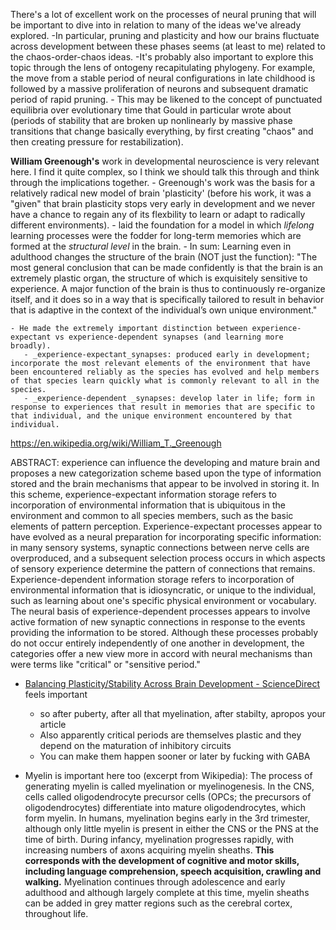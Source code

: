 There's a lot of excellent work on the processes of neural pruning that will be important to dive into in relation to many of the ideas we've already explored. 
    -In particular, pruning and plasticity and how our brains fluctuate across development between these phases seems (at least to me) related to the chaos-order-chaos ideas. 
    -It's probably also important to explore this topic through the lens of ontogeny recapitulating phylogeny. For example, the move from a stable period of neural configurations in late childhood is followed by a massive proliferation of neurons and subsequent dramatic period of rapid pruning. 
    - This may be likened to the concept of punctuated equilibria over evolutionary time that Gould in particular wrote about (periods of stability that are broken up nonlinearly by massive phase transitions that change basically everything, by first creating "chaos" and then creating pressure for restabilization). 

**William Greenough's** work in developmental neuroscience is very relevant here. I find it quite complex, so I think we should talk this through and think through the implications together. 
    - Greenough's work was the basis for a relatively radical new model of brain 'plasticity' (before his work, it was a "given" that brain plasticity stops very early in development and we never have a chance to regain any of its flexbility to learn or adapt to radically different environments). 
    - laid the foundation for a model in which _lifelong_ learning processes were the fodder for long-term memories which are formed at the _structural level_ in the brain. 
    - In sum: Learning even in adulthood changes the structure of the brain (NOT just the function): "The most general conclusion that can be made confidently is that the brain is an extremely plastic organ, the structure of which is exquisitely sensitive to experience. A major function of the brain is thus to continuously re-organize itself, and it does so in a way that is specifically tailored to result in behavior that is adaptive in the context of the individual’s own unique environment."

    - He made the extremely important distinction between experience-expectant vs experience-dependent synapses (and learning more broadly).       
       - _experience-expectant_synapses: produced early in development; incorporate the most relevant elements of the environment that have been encountered reliably as the species has evolved and help members of that species learn quickly what is commonly relevant to all in the species. 
       - _experience-dependent _synapses: develop later in life; form in response to experiences that result in memories that are specific to that individual, and the unique environment encountered by that individual.

https://en.wikipedia.org/wiki/William_T._Greenough

ABSTRACT: experience can influence the developing and mature brain and proposes a new categorization scheme based upon the type of information stored and the brain mechanisms that appear to be involved in storing it. In this scheme, experience-expectant information storage refers to incorporation of environmental information that is ubiquitous in the environment and common to all species members, such as the basic elements of pattern perception. Experience-expectant processes appear to have evolved as a neural preparation for incorporating specific information: in many sensory systems, synaptic connections between nerve cells are overproduced, and a subsequent selection process occurs in which aspects of sensory experience determine the pattern of connections that remains. Experience-dependent information storage refers to incorporation of environmental information that is idiosyncratic, or unique to the individual, such as learning about one's specific physical environment or vocabulary. The neural basis of experience-dependent processes appears to involve active formation of new synaptic connections in response to the events providing the information to be stored. Although these processes probably do not occur entirely independently of one another in development, the categories offer a new view more in accord with neural mechanisms than were terms like "critical" or "sensitive period."



- [Balancing Plasticity/Stability Across Brain Development - ScienceDirect](https://www.sciencedirect.com/science/article/pii/B9780444633279000011?via%3Dihub=) feels important
  - so after puberty, after all that myelination, after stabilty, apropos your article
  - Also apparently critical periods are themselves plastic and they depend on the maturation of inhibitory circuits
  - You can make them happen sooner or later by fucking with GABA
  


- Myelin is important here too (excerpt from Wikipedia): The process of generating myelin is called myelination or myelinogenesis. In the CNS, cells called oligodendrocyte precursor cells (OPCs; the precursors of oligodendrocytes) differentiate into mature oligodendrocytes, which form myelin. In humans, myelination begins early in the 3rd trimester, although only little myelin is present in either the CNS or the PNS at the time of birth. During infancy, myelination progresses rapidly, with increasing numbers of axons acquiring myelin sheaths. **This corresponds with the development of cognitive and motor skills, including language comprehension, speech acquisition, crawling and walking.** Myelination continues through adolescence and early adulthood and although largely complete at this time, myelin sheaths can be added in grey matter regions such as the cerebral cortex, throughout life.


